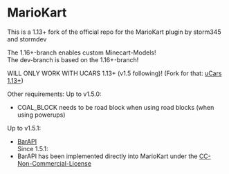 MarioKart
=========

This is a 1.13+ fork of the official repo for the MarioKart plugin by storm345 and stormdev

The 1.16+-branch enables custom Minecart-Models!    
The dev-branch is based on the 1.16+-branch!

WILL ONLY WORK WITH UCARS 1.13+ (v1.5 following)!
(Fork for that: [uCars 1.13+](https://github.com/Jakllp/ucars))

Other requirements:
Up to v1.5.0:
- COAL_BLOCK needs to be road block when using road blocks (when using powerups)

Up to v1.5.1:
- [BarAPI](https://github.com/confuser/BarAPI)    
Since 1.5.1:
- BarAPI has been implemented directly into MarioKart under the [CC-Non-Commercial-License](https://github.com/confuser/BarAPI/blob/master/licence.txt)
